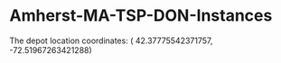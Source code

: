 # Amherst-MA-TSP-DON-Instances

The depot location coordinates: ( 42.37775542371757, -72.51967263421288)


